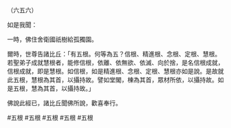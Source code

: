 （六五六）

如是我聞：

一時，佛住舍衛國祇樹給孤獨園。

爾時，世尊告諸比丘：「有五根。何等為五？信根、精進根、念根、定根、慧根。若聖弟子成就慧根者，能修信根，依離、依無欲、依滅、向於捨，是名信根成就，信根成就，即是慧根。如信根，如是精進根、念根、定根、慧根亦如是說。是故就此五根，慧根為其首，以攝持故。譬如堂閣，棟為其首，眾材所依，以攝持故。如是五根，慧為其首，以攝持故。」

佛說此經已，諸比丘聞佛所說，歡喜奉行。



#五根
#五根
#五根
#五根
#五根
